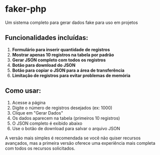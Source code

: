 # faker-php

Um sistema completo para gerar dados fake para uso em projetos

## Funcionalidades incluídas:

1. **Formulário para inserir quantidade de registros**
2. **Mostrar apenas 10 registros na tabela por padrão**
3. **Gerar JSON completo com todos os registros**
4. **Botão para download do JSON**
5. **Botão para copiar o JSON para a área de transferência**
6. **Limitação de registros para evitar problemas de memória**

## Como usar:

1. Acesse a página
2. Digite o número de registros desejados (ex: 1000)
3. Clique em "Gerar Dados"
4. Os dados aparecem na tabela (primeiros 10 registros)
5. O JSON completo é exibido abaixo
6. Use o botão de download para salvar o arquivo JSON

A versão mais simples é recomendada se você não quiser recursos avançados, mas a primeira versão oferece uma
experiência mais completa com todos os recursos solicitados.

